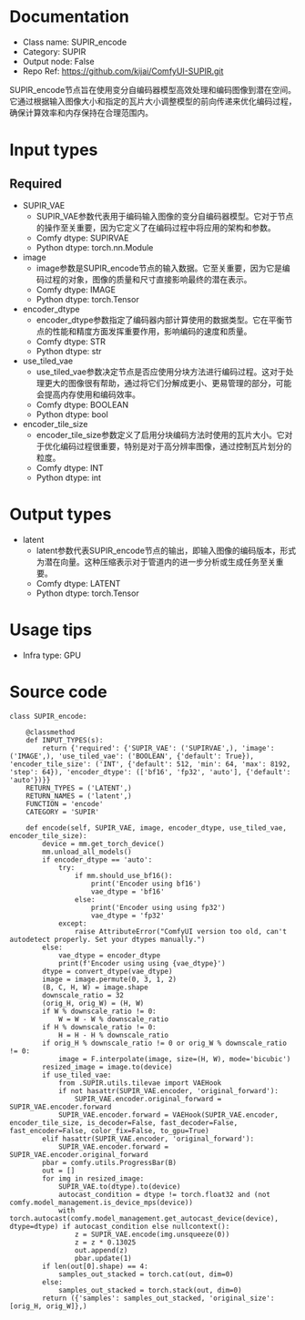 # Documentation
- Class name: SUPIR_encode
- Category: SUPIR
- Output node: False
- Repo Ref: https://github.com/kijai/ComfyUI-SUPIR.git

SUPIR_encode节点旨在使用变分自编码器模型高效处理和编码图像到潜在空间。它通过根据输入图像大小和指定的瓦片大小调整模型的前向传递来优化编码过程，确保计算效率和内存保持在合理范围内。

# Input types
## Required
- SUPIR_VAE
    - SUPIR_VAE参数代表用于编码输入图像的变分自编码器模型。它对于节点的操作至关重要，因为它定义了在编码过程中将应用的架构和参数。
    - Comfy dtype: SUPIRVAE
    - Python dtype: torch.nn.Module
- image
    - image参数是SUPIR_encode节点的输入数据。它至关重要，因为它是编码过程的对象，图像的质量和尺寸直接影响最终的潜在表示。
    - Comfy dtype: IMAGE
    - Python dtype: torch.Tensor
- encoder_dtype
    - encoder_dtype参数指定了编码器内部计算使用的数据类型。它在平衡节点的性能和精度方面发挥重要作用，影响编码的速度和质量。
    - Comfy dtype: STR
    - Python dtype: str
- use_tiled_vae
    - use_tiled_vae参数决定节点是否应使用分块方法进行编码过程。这对于处理更大的图像很有帮助，通过将它们分解成更小、更易管理的部分，可能会提高内存使用和编码效率。
    - Comfy dtype: BOOLEAN
    - Python dtype: bool
- encoder_tile_size
    - encoder_tile_size参数定义了启用分块编码方法时使用的瓦片大小。它对于优化编码过程很重要，特别是对于高分辨率图像，通过控制瓦片划分的粒度。
    - Comfy dtype: INT
    - Python dtype: int

# Output types
- latent
    - latent参数代表SUPIR_encode节点的输出，即输入图像的编码版本，形式为潜在向量。这种压缩表示对于管道内的进一步分析或生成任务至关重要。
    - Comfy dtype: LATENT
    - Python dtype: torch.Tensor

# Usage tips
- Infra type: GPU

# Source code
```
class SUPIR_encode:

    @classmethod
    def INPUT_TYPES(s):
        return {'required': {'SUPIR_VAE': ('SUPIRVAE',), 'image': ('IMAGE',), 'use_tiled_vae': ('BOOLEAN', {'default': True}), 'encoder_tile_size': ('INT', {'default': 512, 'min': 64, 'max': 8192, 'step': 64}), 'encoder_dtype': (['bf16', 'fp32', 'auto'], {'default': 'auto'})}}
    RETURN_TYPES = ('LATENT',)
    RETURN_NAMES = ('latent',)
    FUNCTION = 'encode'
    CATEGORY = 'SUPIR'

    def encode(self, SUPIR_VAE, image, encoder_dtype, use_tiled_vae, encoder_tile_size):
        device = mm.get_torch_device()
        mm.unload_all_models()
        if encoder_dtype == 'auto':
            try:
                if mm.should_use_bf16():
                    print('Encoder using bf16')
                    vae_dtype = 'bf16'
                else:
                    print('Encoder using using fp32')
                    vae_dtype = 'fp32'
            except:
                raise AttributeError("ComfyUI version too old, can't autodetect properly. Set your dtypes manually.")
        else:
            vae_dtype = encoder_dtype
            print(f'Encoder using using {vae_dtype}')
        dtype = convert_dtype(vae_dtype)
        image = image.permute(0, 3, 1, 2)
        (B, C, H, W) = image.shape
        downscale_ratio = 32
        (orig_H, orig_W) = (H, W)
        if W % downscale_ratio != 0:
            W = W - W % downscale_ratio
        if H % downscale_ratio != 0:
            H = H - H % downscale_ratio
        if orig_H % downscale_ratio != 0 or orig_W % downscale_ratio != 0:
            image = F.interpolate(image, size=(H, W), mode='bicubic')
        resized_image = image.to(device)
        if use_tiled_vae:
            from .SUPIR.utils.tilevae import VAEHook
            if not hasattr(SUPIR_VAE.encoder, 'original_forward'):
                SUPIR_VAE.encoder.original_forward = SUPIR_VAE.encoder.forward
            SUPIR_VAE.encoder.forward = VAEHook(SUPIR_VAE.encoder, encoder_tile_size, is_decoder=False, fast_decoder=False, fast_encoder=False, color_fix=False, to_gpu=True)
        elif hasattr(SUPIR_VAE.encoder, 'original_forward'):
            SUPIR_VAE.encoder.forward = SUPIR_VAE.encoder.original_forward
        pbar = comfy.utils.ProgressBar(B)
        out = []
        for img in resized_image:
            SUPIR_VAE.to(dtype).to(device)
            autocast_condition = dtype != torch.float32 and (not comfy.model_management.is_device_mps(device))
            with torch.autocast(comfy.model_management.get_autocast_device(device), dtype=dtype) if autocast_condition else nullcontext():
                z = SUPIR_VAE.encode(img.unsqueeze(0))
                z = z * 0.13025
                out.append(z)
                pbar.update(1)
        if len(out[0].shape) == 4:
            samples_out_stacked = torch.cat(out, dim=0)
        else:
            samples_out_stacked = torch.stack(out, dim=0)
        return ({'samples': samples_out_stacked, 'original_size': [orig_H, orig_W]},)
```
